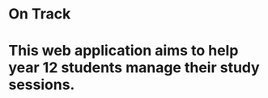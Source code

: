 <h1> On Track <h1>

<p> This web application aims to help year 12 students manage their study sessions. </p>